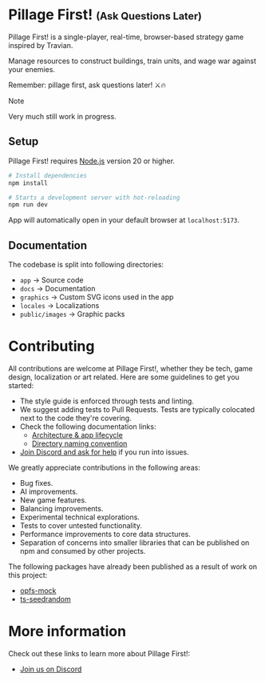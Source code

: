 # Pillage First! <span style="font-size:20px">(Ask Questions Later)</span>

Pillage First! is a single-player, real-time, browser-based strategy game inspired by Travian.

Manage resources to construct buildings, train units, and wage war against your enemies.

Remember: pillage first, ask questions later! ⚔️🔥

> [!NOTE]
> Very much still work in progress.

## Setup

Pillage First! requires [Node.js](https://nodejs.org/en/download/package-manager) version 20 or higher.

```bash
# Install dependencies
npm install

# Starts a development server with hot-reloading
npm run dev
```

App will automatically open in your default browser at `localhost:5173`.

## Documentation

The codebase is split into following directories:

- `app` → Source code
- `docs` → Documentation
- `graphics` → Custom SVG icons used in the app
- `locales` → Localizations
- `public/images` → Graphic packs

# Contributing

All contributions are welcome at Pillage First!, whether they be tech, game design, localization or art related. Here are some guidelines to get you started:

- The style guide is enforced through tests and linting.
- We suggest adding tests to Pull Requests. Tests are typically colocated next to the code they're covering.
- Check the following documentation links:
  - [Architecture & app lifecycle](/docs/ARCHITECTURE.md)
  - [Directory naming convention](/docs/DIRECTORY_NAMING_CONVENTION.md)
- [Join Discord and ask for help](https://discord.gg/KZsWW3Z8) if you run into issues.

We greatly appreciate contributions in the following areas:

- Bug fixes.
- AI improvements.
- New game features.
- Balancing improvements.
- Experimental technical explorations.
- Tests to cover untested functionality.
- Performance improvements to core data structures.
- Separation of concerns into smaller libraries that can be published on npm and consumed by other projects.

The following packages have already been published as a result of work on this project:
  - [opfs-mock](https://www.npmjs.com/package/opfs-mock)
  - [ts-seedrandom](https://www.npmjs.com/package/ts-seedrandom)

# More information

Check out these links to learn more about Pillage First!:

- [Join us on Discord](https://discord.gg/KZsWW3Z8)
